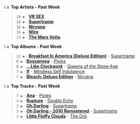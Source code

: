 <!--START_LASTFM_ARTISTS:{"period": "7day", "rows": 5}-->
<a href="https://last.fm" target="_blank"><img src="https://user-images.githubusercontent.com/17434202/215290617-e793598d-d7c9-428f-9975-156db1ba89cc.svg" alt="Last.fm Logo" width="18" height="13"/></a> **Top Artists - Past Week**

> `19 ▶️` ∙ **[VR SEX](https://www.last.fm/music/VR+SEX)**<br/>
> `18 ▶️` ∙ **[Supertramp](https://www.last.fm/music/Supertramp)**<br/>
> `16 ▶️` ∙ **[Nirvana](https://www.last.fm/music/Nirvana)**<br/>
> `16 ▶️` ∙ **[Wire](https://www.last.fm/music/Wire)**<br/>
> `13 ▶️` ∙ **[The Mars Volta](https://www.last.fm/music/The+Mars+Volta)**<br/>
<!--END_LASTFM_ARTISTS-->

<!--START_LASTFM_ALBUMS:{"period": "7day", "rows": 5}-->
<a href="https://last.fm" target="_blank"><img src="https://user-images.githubusercontent.com/17434202/215290617-e793598d-d7c9-428f-9975-156db1ba89cc.svg" alt="Last.fm Logo" width="18" height="13"/></a> **Top Albums - Past Week**

> `12 ▶️` ∙ **[Breakfast In America (Deluxe Edition)](https://www.last.fm/music/Supertramp/Breakfast+In+America+(Deluxe+Edition))** - [Supertramp](https://www.last.fm/music/Supertramp)<br/>
> `8 ▶️` ∙ **[Bossanova](https://www.last.fm/music/Pixies/Bossanova)** - [Pixies](https://www.last.fm/music/Pixies)<br/>
> `8 ▶️` ∙ **[...Like Clockwork](https://www.last.fm/music/Queens+of+the+Stone+Age/...Like+Clockwork)** - [Queens of the Stone Age](https://www.last.fm/music/Queens+of+the+Stone+Age)<br/>
> `7 ▶️` ∙ **[If](https://www.last.fm/music/Mindless+Self+Indulgence/If)** - [Mindless Self Indulgence](https://www.last.fm/music/Mindless+Self+Indulgence)<br/>
> `7 ▶️` ∙ **[Bleach: Deluxe Edition](https://www.last.fm/music/Nirvana/Bleach:+Deluxe+Edition)** - [Nirvana](https://www.last.fm/music/Nirvana)<br/>
<!--END_LASTFM_ALBUMS-->

<!--START_LASTFM_TRACKS:{"period": "7day", "rows": 5}-->
<a href="https://last.fm" target="_blank"><img src="https://user-images.githubusercontent.com/17434202/215290617-e793598d-d7c9-428f-9975-156db1ba89cc.svg" alt="Last.fm Logo" width="18" height="13"/></a> **Top Tracks - Past Week**

> `7 ▶️` ∙ **[Ana](https://www.last.fm/music/Pixies/_/Ana)** - [Pixies](https://www.last.fm/music/Pixies)<br/>
> `3 ▶️` ∙ **[Rupture](https://www.last.fm/music/Double+Echo/_/Rupture)** - [Double Echo](https://www.last.fm/music/Double+Echo)<br/>
> `3 ▶️` ∙ **[Oh Darling](https://www.last.fm/music/Supertramp/_/Oh+Darling)** - [Supertramp](https://www.last.fm/music/Supertramp)<br/>
> `3 ▶️` ∙ **[Oh Darling - 2010 Remastered](https://www.last.fm/music/Supertramp/_/Oh+Darling+-+2010+Remastered)** - [Supertramp](https://www.last.fm/music/Supertramp)<br/>
> `3 ▶️` ∙ **[Little Fluffy Clouds](https://www.last.fm/music/The+Orb/_/Little+Fluffy+Clouds)** - [The Orb](https://www.last.fm/music/The+Orb)<br/>
<!--END_LASTFM_TRACKS-->